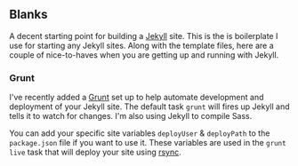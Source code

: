 ## Blanks

A decent starting point for building a [Jekyll](http://jekyllrb.com/) site. This is the is boilerplate I use for starting any Jekyll sites. Along with the template files, here are a couple of nice-to-haves when you are getting up and running with Jekyll.

### Grunt
I've recently added a [Grunt](http://gruntjs.com/) set up to help automate development and deployment of your Jekyll site. The default task ```grunt``` will fires up Jekyll and tells it to watch for changes. I'm also using Jekyll to compile Sass.

You can add your specific site variables ```deployUser``` & ```deployPath``` to the ```package.json``` file if you want to use it. These variables are used in the ```grunt live``` task that will deploy your site using [rsync](https://rsync.samba.org/).

